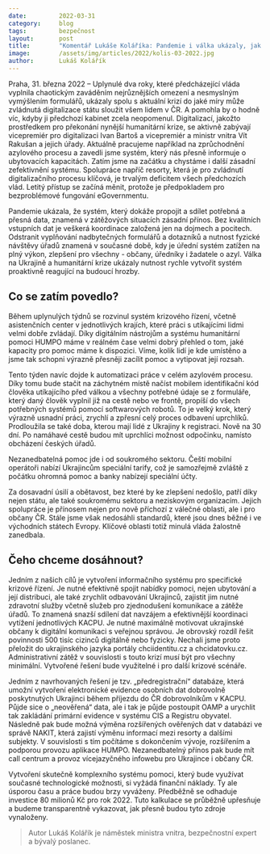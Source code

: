 ```yaml
---
date:         2022-03-31
category:     blog
tags:         bezpečnost
layout:       post
title:        "Komentář Lukáše Koláříka: Pandemie i válka ukázaly, jak může digitalizace pomoci občanům a úřadům. Když chceme krizi řídit, musíme ji měřit"
image:        /assets/img/articles/2022/kolis-03-2022.jpg
author:       Lukáš Kolářík
---
```



Praha, 31. března 2022 – Uplynulé dva roky, které předcházející vláda vyplnila chaotickým zaváděním nejrůznějších omezení a nesmyslným vymýšlením formulářů, ukázaly spolu s aktuální krizí do jaké míry může zvládnutá digitalizace státu sloužit všem lidem v ČR. A pomohla by o hodně víc, kdyby ji předchozí kabinet zcela neopomenul. Digitalizací, jakožto prostředkem pro překonání nynější humanitární krize, se aktivně zabývají vicepremiér pro digitalizaci Ivan Bartoš a vicepremiér a ministr vnitra Vít Rakušan a jejich úřady. Aktuálně pracujeme například na zprůchodnění azylového procesu a zavedli jsme systém, který nás přesně informuje o ubytovacích kapacitách. Zatím jsme na začátku a chystáme i další zásadní zefektivnění systému. Spolupráce napříč resorty, která je pro zvládnutí digitalizačního procesu klíčová, je trvalým deficitem všech předchozích vlád. Letitý přístup se začíná měnit, protože je předpokladem pro bezproblémové fungování eGovernmentu. 

Pandemie ukázala, že systém, který dokáže propojit a sdílet potřebná a přesná data, znamená v zátěžových situacích zásadní přínos. Bez kvalitních vstupních dat je veškerá koordinace založená jen na dojmech a pocitech. Odstranit vyplňování nadbytečných formulářů a dotazníků a nutnost fyzické návštěvy úřadů znamená v současné době, kdy je úřední systém zatížen na plný výkon, zlepšení pro všechny - občany, úředníky i žadatele o azyl. Válka na Ukrajině a humanitární krize ukázaly nutnost rychle vytvořit systém proaktivně reagující na budoucí hrozby. 

## Co se zatím povedlo?

Během uplynulých týdnů se rozvinul systém krizového řízení, včetně asistenčních center v jednotlivých krajích, které práci s utíkajícími lidmi velmi dobře zvládají. Díky digitálním nástrojům a systému humanitární pomoci HUMPO máme v reálném čase velmi dobrý přehled o tom, jaké kapacity pro pomoc máme k dispozici. Víme, kolik lidí je kde umístěno a jsme tak schopni výrazně přesněji zacílit pomoc a vytipovat její rozsah.

Tento týden navíc dojde k automatizaci práce v celém azylovém procesu. Díky tomu bude stačit na záchytném místě načíst mobilem identifikační kód člověka utíkajícího před válkou a všechny potřebné údaje se z formuláře, který daný člověk vyplnil již na cestě nebo ve frontě, propíší do všech potřebných systémů pomocí softwarových robotů. To je velký krok, který výrazně usnadní práci, zrychlí a zpřesní celý proces odbavení uprchlíků. Prodloužila se také doba, kterou mají lidé z Ukrajiny k registraci. Nově na 30 dní. Po namáhavé cestě budou mít uprchlíci možnost odpočinku, namísto obcházení českých úřadů.

Nezanedbatelná pomoc jde i od soukromého sektoru. Čeští mobilní operátoři nabízí Ukrajincům speciální tarify, což je samozřejmě zvláště z počátku ohromná pomoc a banky nabízejí speciální účty.

Za dosavadní úsilí a obětavost, bez které by ke zlepšení nedošlo, patří díky nejen státu, ale také soukromému sektoru a neziskovým organizacím. Jejich spolupráce je přínosem nejen pro nově příchozí z válečné oblasti, ale i pro občany ČR. Stále jsme však nedosáhli standardů, které jsou dnes běžné i ve východních státech Evropy. Klíčové oblasti totiž minulá vláda žalostně zanedbala.


## Čeho chceme dosáhnout?

Jedním z našich cílů je vytvoření informačního systému pro specifické krizové řízení.  Je nutné efektivně spojit nabídky pomoci, nejen ubytování a její distribuci, ale také zrychlit odbavování Ukrajinců, zajistit jim nutné zdravotní služby včetně služeb pro zjednodušení komunikace a zátěže úřadů. To znamená snazší sdílení dat navzájem a efektivnější koordinaci vytížení jednotlivých KACPU.  Je nutné maximálně motivovat ukrajinské občany k digitální komunikaci s veřejnou správou. Je obrovský rozdíl řešit povinnosti 500 tisíc cizinců digitálně nebo fyzicky. Nechali jsme proto přeložit do ukrajinského jazyka portály chciidentitu.cz a chcidatovku.cz. Administrativní zátěž v souvislosti s touto krizí musí být pro všechny minimální. Vytvořené řešení bude využitelné i pro další krizové scénáře.

Jedním z navrhovaných řešení je tzv. „předregistrační“ databáze, která umožní vytvoření elektronické evidence osobních dat dobrovolně poskytnutých Ukrajinci během příjezdu do ČR dobrovolníkům v KACPU. Půjde sice o „neověřená“ data, ale i tak je půjde postoupit OAMP a urychlit tak zakládání primární evidence v systému CIS a Registru obyvatel. Následně pak bude možná výměna rozšířených ověřených dat v databázi ve správě NAKIT, která zajistí výměnu informací mezi resorty a dalšími subjekty. V souvislosti s tím počítáme s dokončením vývoje, rozšířením a podporou provozu aplikace HUMPO. Nezanedbatelný přínos pak bude mít call centrum a provoz vícejazyčného infowebu pro Ukrajince i občany ČR.

Vytvoření skutečně komplexního systému pomoci, který bude využívat současné technologické možnosti, si vyžádá finanční náklady. Ty ale úsporou času a práce budou brzy vyváženy. Předběžně se odhaduje investice 80 milionů Kč pro rok 2022. Tuto kalkulace se průběžně upřesňuje a budeme transparentně vykazovat, jak přesně budou tyto zdroje vynaloženy.

> Autor Lukáš Kolářík je náměstek ministra vnitra, bezpečnostní expert a bývalý poslanec.
